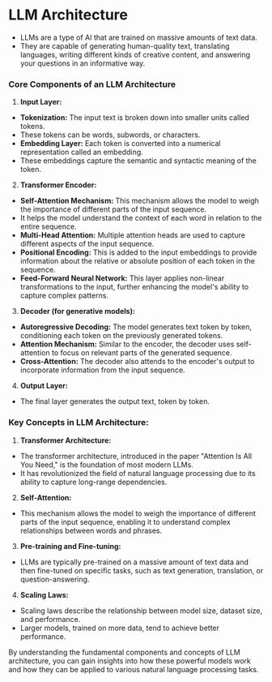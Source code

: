 # LLM Architecture
- LLMs are a type of AI that are trained on massive amounts of text data.
- They are capable of generating human-quality text, translating languages, writing different kinds of creative content, and answering your questions in an informative way.

### Core Components of an LLM Architecture

1. **Input Layer:**
- **Tokenization:** The input text is broken down into smaller units called tokens.
- These tokens can be words, subwords, or characters.
- **Embedding Layer:** Each token is converted into a numerical representation called an embedding.
- These embeddings capture the semantic and syntactic meaning of the token.

2. **Transformer Encoder:**
- **Self-Attention Mechanism:** This mechanism allows the model to weigh the importance of different parts of the input sequence.
- It helps the model understand the context of each word in relation to the entire sequence.
- **Multi-Head Attention:** Multiple attention heads are used to capture different aspects of the input sequence.
- **Positional Encoding:** This is added to the input embeddings to provide information about the relative or absolute position of each token in the sequence.
- **Feed-Forward Neural Network:** This layer applies non-linear transformations to the input, further enhancing the model's ability to capture complex patterns.

3. **Decoder (for generative models):**
- **Autoregressive Decoding:** The model generates text token by token, conditioning each token on the previously generated tokens.
- **Attention Mechanism:** Similar to the encoder, the decoder uses self-attention to focus on relevant parts of the generated sequence.
- **Cross-Attention:** The decoder also attends to the encoder's output to incorporate information from the input sequence.

4. **Output Layer:**
- The final layer generates the output text, token by token.

### Key Concepts in LLM Architecture:

1. **Transformer Architecture:** 
- The transformer architecture, introduced in the paper "Attention Is All You Need," is the foundation of most modern LLMs.
- It has revolutionized the field of natural language processing due to its ability to capture long-range dependencies.

2. **Self-Attention:** 
- This mechanism allows the model to weigh the importance of different parts of the input sequence, enabling it to understand complex relationships between words and phrases.

3. **Pre-training and Fine-tuning:** 
- LLMs are typically pre-trained on a massive amount of text data and then fine-tuned on specific tasks, such as text generation, translation, or question-answering.

4. **Scaling Laws:** 
- Scaling laws describe the relationship between model size, dataset size, and performance.
- Larger models, trained on more data, tend to achieve better performance.

By understanding the fundamental components and concepts of LLM architecture, you can gain insights into how these powerful models work and how they can be applied to various natural language processing tasks.
